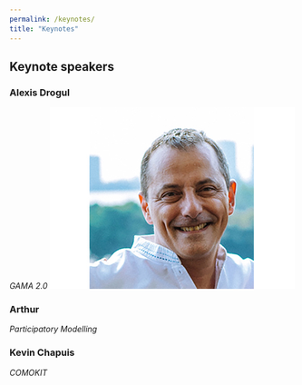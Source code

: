 ```yaml
---
permalink: /keynotes/
title: "Keynotes"
---
```


## Keynote speakers

### Alexis Drogul 

*GAMA 2.0*
![](./_includes/alexisdrogoul432-2.jpg)

### Arthur

*Participatory Modelling*

### Kevin Chapuis 

*COMOKIT*
